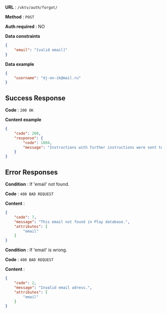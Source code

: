 **URL** : `/vktv/auth/forgot/`

**Method** : `POST`

**Auth required** : NO

**Data constraints**

```json
{
    "email": "[valid email]"
}
```

**Data example**

```json
{
	"username": "dj-on-ik@mail.ru"
}
```

## Success Response

**Code** : `200 OK`

**Content example**

```json
{
    "code": 200,
    "response": {
        "code": 1004,
        "message": "Instructions with further instructions were sent to the indicated email address. All the best for you!"
    }
}
```

## Error Responses

**Condition** : If 'email' not found.

**Code** : `400 BAD REQUEST`

**Content** :

```json
{
    "code": 7,
    "message": "This email not found in Play database.",
    "attributes": [
        "email"
    ]
}
```

**Condition** : If 'email' is wrong.

**Code** : `400 BAD REQUEST`

**Content** :

```json
{
    "code": 2,
    "message": "Invalid email adress.",
    "attributes": [
        "email"
    ]
}
```
